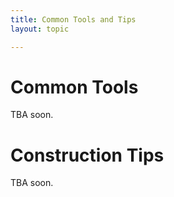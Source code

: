 ```yaml
---
title: Common Tools and Tips
layout: topic

---
```


# Common Tools

TBA soon.

# Construction Tips

TBA soon.
